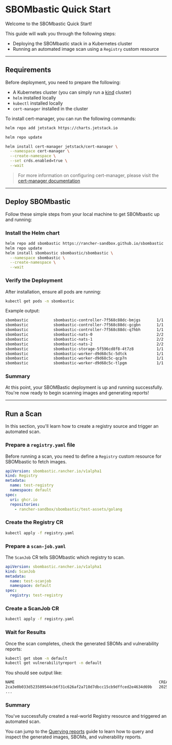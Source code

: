 # SBOMbastic Quick Start

Welcome to the SBOMbastic Quick Start!

This guide will walk you through the following steps:

- Deploying the SBOMbastic stack in a Kubernetes cluster
- Running an automated image scan using a `Registry` custom resource

---

## Requirements

Before deployment, you need to prepare the following:

- A Kubernetes cluster (you can simply run a [kind](https://kind.sigs.k8s.io/) cluster)
- `helm` installed locally
- `kubectl` installed locally
- `cert-manager` installed in the cluster

To install cert-manager, you can run the following commands:

```bash
helm repo add jetstack https://charts.jetstack.io

helm repo update

helm install cert-manager jetstack/cert-manager \
  --namespace cert-manager \
  --create-namespace \
  --set crds.enabled=true \
  --wait
```

> For more information on configuring cert-manager, please visit the [cert-manager documentation](https://cert-manager.io/docs/installation/helm)

---

## Deploy SBOMbastic

Follow these simple steps from your local machine to get SBOMbastic up and running:

### Install the Helm chart

```bash
helm repo add sbombastic https://rancher-sandbox.github.io/sbombastic
helm repo update
helm install sbombastic sbombastic/sbombastic \
  --namespace sbombastic \
  --create-namespace \
  --wait
```

### Verify the Deployment

After installation, ensure all pods are running:

```bash
kubectl get pods -n sbombastic
```

Example output:

```bash
sbombastic           sbombastic-controller-7f568c88dc-bmjgs       1/1     Running
sbombastic           sbombastic-controller-7f568c88dc-gcgbn       1/1     Running
sbombastic           sbombastic-controller-7f568c88dc-q7hbh       1/1     Running
sbombastic           sbombastic-nats-0                            2/2     Running
sbombastic           sbombastic-nats-1                            2/2     Running
sbombastic           sbombastic-nats-2                            2/2     Running
sbombastic           sbombastic-storage-5f596cd8f8-4t7z8          1/1     Running
sbombastic           sbombastic-worker-d9d68c5c-5dtck             1/1     Running
sbombastic           sbombastic-worker-d9d68c5c-qcp7n             1/1     Running
sbombastic           sbombastic-worker-d9d68c5c-tlpgm             1/1     Running
```

### Summary

At this point, your SBOMBastic deployment is up and running successfully. You're now ready to begin scanning images and generating reports!

---

## Run a Scan

In this section, you'll learn how to create a registry source and trigger an automated scan.

### Prepare a `registry.yaml` file

Before running a scan, you need to define a `Registry` custom resource for SBOMbastic to fetch images.

```yaml
apiVersion: sbombastic.rancher.io/v1alpha1
kind: Registry
metadata:
  name: test-registry
  namespace: default
spec:
  uri: ghcr.io
  repositories:
    - rancher-sandbox/sbombastic/test-assets/golang
```

### Create the Registry CR

```bash
kubectl apply -f registry.yaml
```

### Prepare a `scan-job.yaml`

The `ScanJob` CR tells SBOMbastic which registry to scan.

```yaml
apiVersion: sbombastic.rancher.io/v1alpha1
kind: ScanJob
metadata:
  name: test-scanjob
  namespace: default
spec:
  registry: test-registry
```

### Create a ScanJob CR

```bash
kubectl apply -f registry.yaml
```

### Wait for Results

Once the scan completes, check the generated SBOMs and vulnerability reports:

```bash
kubectl get sbom -n default
kubectl get vulnerabilityreport -n default
```

You should see output like:

```bash
NAME                                                               CREATED AT
2ca3e0b033d523509544cb6f31c626af2a710d7dbcc15cb9dffced2e4634d69b   2025-06-10T10:26:38Z
...
```

### Summary

You've successfully created a real-world Registry resource and triggered an automated scan.

You can jump to the [Querying reports](../user-guide/querying-reports.md) guide to learn how to query and inspect the generated images, SBOMs, and vulnerability reports.
